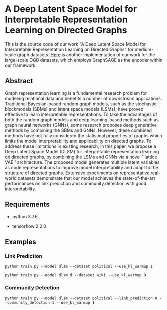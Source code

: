 # A Deep Latent Space Model for Interpretable Representation Learning on Directed Graphs

This is the source code of our work "A Deep Latent Space Model for Interpretable Representation Learning on Directed Graphs" for medium-scale graph datasets. [Here](https://github.com/upperr/DLSM-OGB) is another implementation of our work for the large-scale OGB datasets, which employs GraphSAGE as the encoder within our framework.

## Abstract

Graph representation learning is a fundamental research problem for modeling relational data and benefits a number of downstream applications. Traditional Bayesian-based random graph models, such as the stochastic blockmodels (SBMs) and latent space models (LSMs), have proved effective to learn interpretable representations. To take the advantages of both the random graph models and deep learning-based methods such as graph neural networks (GNNs), some research proposes deep generative methods by combining the SBMs and GNNs. However, these combined methods have not fully considered the statistical properties of graphs which limits the model interpretability and applicability on directed graphs. To address these limitations in existing research, in this paper, we propose a Deep Latent Space Model (DLSM) for interpretable representation learning on directed graphs, by combining the LSMs and GNNs via a novel ``lattice VAE'' architecture. The proposed model generates multiple latent variables as node representations to improve model interpretability and adapt to the structure of directed graphs. Extensive experiments on representative real-world datasets demonstrate that our model achieves the state-of-the-art performances on link prediction and community detection with good interpretability.

## Requirements

- python 3.7.6

- tensorflow 2.2.0

## Examples

### Link Prediction

```
python train.py --model dlsm --dataset political --use_kl_warmup 1
```
```
python train.py --model dlsm_d --dataset wiki --use_kl_warmup 0
```

### Community Detection

```
python train.py --model dlsm --dataset political --link_prediction 0 --community_detection 1 --use_kl_warmup 1
```
